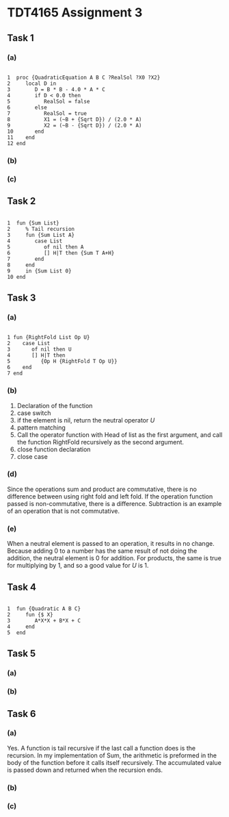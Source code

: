 # TDT4165 Assignment 3

## Task 1

### (a)

<pre><code>
1  proc {QuadraticEquation A B C ?RealSol ?X0 ?X2}
2     local D in
3        D = B * B - 4.0 * A * C
4        if D < 0.0 then
5           RealSol = false
6        else
7           RealSol = true
8           X1 = (~B + {Sqrt D}) / (2.0 * A)
9           X2 = (~B - {Sqrt D}) / (2.0 * A)
10       end
11    end
12 end
</code></pre>

### (b)

### (c)

## Task 2

<pre><code>
1  fun {Sum List}
2     % Tail recursion
3     fun {Sum List A}
4        case List
5           of nil then A
6           [] H|T then {Sum T A+H}
7        end
8     end
9     in {Sum List 0}
10 end
</code></pre>

## Task 3

### (a)

<pre><code>
1 fun {RightFold List Op U}
2    case List
3       of nil then U
4       [] H|T then
5          {Op H {RightFold T Op U}}
6    end
7 end
</code></pre>

### (b)

1. Declaration of the function
2. case switch
3. if the element is nil, return the neutral operator _U_
4. pattern matching
5. Call the operator function with Head of list as the first argument,
and call the function RightFold recursively as the second argument.
6. close function declaration
7. close case

### (d)
Since the operations sum and product are commutative,
there is no difference between using right fold and left fold.
If the operation function passed is non-commutative, there is a difference.
Subtraction is an example of an operation that is not commutative.

### (e)
When a neutral element is passed to an operation,
it results in no change. 
Because adding 0 to a number has the same result of not doing the addition,
the neutral element is 0 for addition.
For products, the same is true for multiplying by 1,
and so a good value for _U_ is 1.

## Task 4

<pre><code>
1  fun {Quadratic A B C}
2     fun {$ X}
3        A*X*X + B*X + C
4     end
5  end
</code></pre>

## Task 5

### (a)

### (b)

## Task 6
<!---
https://www.youtube.com/watch?v=_JtPhF8MshA&t=357s
-->

### (a)

Yes.
A function is tail recursive if the last call a function does is the recursion.
In my implementation of Sum, the arithmetic is preformed in the body of the
function before it calls itself recursively.
The accumulated value is passed down and returned when the recursion ends.

### (b)

### (c)
